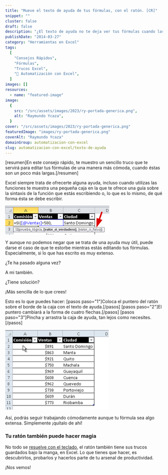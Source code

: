 ```yaml
---
title: "Mueve el texto de ayuda de tus fórmulas, con el ratón. [CR]"
snippet: ""
cluster: false
draft: false
description: "¿El texto de ayuda no te deja ver tus fórmulas cuando las escribes en Excel? ¡Pues quítalo de ahí!"
publishDate: "2014-03-27"
category: "Herramientas en Excel"
tags:
  [
    "Consejos Rápidos",
    "Fórmulas",
    "Trucos Excel",
    "🤖 Automatización con Excel",
  ]
images: []
resources:
  - name: "featured-image"
image:
  {
    src: "/src/assets/images/2023/ry-portada-generica.png",
    alt: "Raymundo Ycaza",
  }
cover: "/src/assets/images/2023/ry-portada-generica.png"
featuredImage: "images/ry-portada-generica.png"
coverAlt: "Raymundo Ycaza"
domainGroup: automatizacion-con-excel
slug: automatizacion-con-excel/texto-de-ayuda
---
```


\[resumen\]En este consejo rápido, te muestro un sencillo truco que te servirá para editar tus fórmulas de una manera más cómoda, cuando éstas son un poco más largas.\[/resumen\]

Excel siempre trata de ofrecerte alguna ayuda, incluso cuando utilizas las funciones te muestra una pequeña caja en la que te ofrece una guía sobre la sintaxis de la función que estás escribiendo o, lo que es lo mismo, de qué forma ésta se debe escribir.

![Mover el texto de ayuda con el ratón](/src/assets/images/2023/20140322-mover-la-caja-de-ayuda-con-el-raton000267.png)

Y aunque no podemos negar que se trata de una ayuda muy útil, puede darse el caso de que te estorbe mientras estás editando tus fórmulas. Especialmente, si lo que has escrito es muy extenso.

¿Te ha pasado alguna vez?

A mi también.

¿Tiene solución?

¡Más sencilla de lo que crees!

Esto es lo que puedes hacer: \[pasos paso="1"\]Coloca el puntero del ratón sobre el borde de la caja con el texto de ayuda.\[/pasos\] \[pasos paso="2"\]El puntero cambiará a la forma de cuatro flechas.\[/pasos\] \[pasos paso="3"\]Pincha y arrastra la caja de ayuda, tan lejos como necesites.\[/pasos\]

![Mover el texto de ayuda con el ratón](/src/assets/images/2023/20140322-mover-la-caja-de-ayuda-con-el-raton000266.gif)

Así, podrás seguir trabajando cómodamente aunque tu fórmula sea algo extensa. Simplemente ¡quítalo de ahí!

### Tu ratón también puede hacer magia

No todo se [resuelve con el teclado](http://raymundoycaza.com/11-atajos-de-teclado-para-excel/ "11 Atajos de Teclado para Excel"), el ratón también tiene sus trucos guardados bajo la manga, en Excel. Lo que tienes que hacer, es descubrirlos, probarlos y hacerlos parte de tu arsenal de productividad.

¡Nos vemos!
